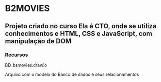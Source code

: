 # B2MOVIES

## Projeto criado no curso Ela é CTO, onde se utiliza conhecimentos e HTML, CSS e JavaScript, com manipulação de DOM

### Recursos

BD_bsmovies.drawio

Arquivo com o modelo do Banco de dados e seus relacionamentos
